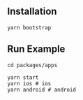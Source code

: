 ## Installation

```
yarn bootstrap
```


## Run Example

```
cd packages/apps

yarn start
yarn ios # ios
yarn android # android
```